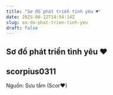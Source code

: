 ```yaml
---
title: "Sơ đồ phát triển tình yêu ♥"
date: 2025-06-12T14:54:14Z
slug: so-do-phat-trien-tinh-yeu
draft: false
---
```


## Sơ đồ phát triển tình yêu ♥

## scorpius0311

Nguồn: Sưu tầm (Scor♥)